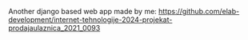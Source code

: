 Another django based web app made by me:
 https://github.com/elab-development/internet-tehnologije-2024-projekat-prodajaulaznica_2021_0093
 
